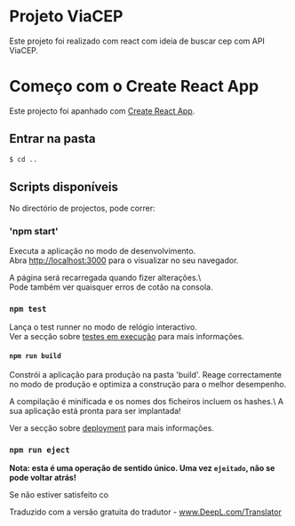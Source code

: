 # Projeto ViaCEP

Este projeto foi realizado com react com ideia de buscar cep com API ViaCEP.

# Começo com o Create React App

Este projecto foi apanhado com [Create React App](https://github.com/facebook/create-react-app).

## Entrar na pasta

```bash
$ cd ..
```
## Scripts disponíveis

No directório de projectos, pode correr:

### 'npm start'

Executa a aplicação no modo de desenvolvimento.\
Abra [http://localhost:3000](http://localhost:3000) para o visualizar no seu navegador.

A página será recarregada quando fizer alterações.\ \
Pode também ver quaisquer erros de cotão na consola.

### `npm test`

Lança o test runner no modo de relógio interactivo.\
Ver a secção sobre [testes em execução](https://facebook.github.io/create-react-app/docs/running-tests) para mais informações.

#### `npm run build`

Constrói a aplicação para produção na pasta 'build'.
Reage correctamente no modo de produção e optimiza a construção para o melhor desempenho.

A compilação é minificada e os nomes dos ficheiros incluem os hashes.\\
A sua aplicação está pronta para ser implantada!

Ver a secção sobre [deployment](https://facebook.github.io/create-react-app/docs/deployment) para mais informações.

### `npm run eject`

**Nota: esta é uma operação de sentido único. Uma vez `ejeitado`, não se pode voltar atrás!**

Se não estiver satisfeito co

Traduzido com a versão gratuita do tradutor - www.DeepL.com/Translator
